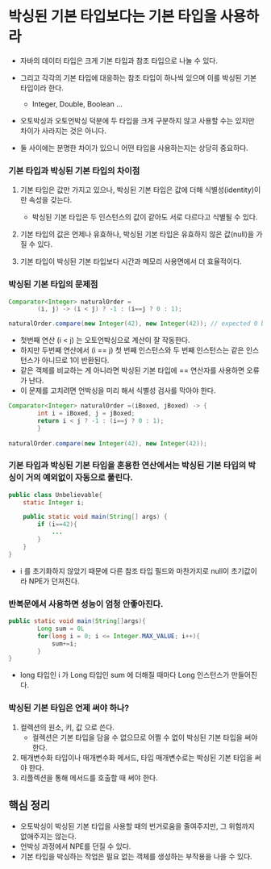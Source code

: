 # 박싱된 기본 타입보다는 기본 타입을 사용하라

- 자바의 데이터 타입은 크게 기본 타입과 참조 타입으로 나눌 수 있다.
- 그리고 각각의 기본 타입에 대응하는 참조 타입이 하나씩 있으며 이를 박싱된 기본 타입이라 한다.
  - Integer, Double, Boolean ...

- 오토박싱과 오토언박싱 덕분에 두 타입을 크게 구분하지 않고 사용할 수는 있지만 차이가 사라지는 것은 아니다.
- 둘 사이에는 분명한 차이가 있으니 어떤 타입을 사용하는지는 상당히 중요하다.

### 기본 타입과 박싱된 기본 타입의 차이점

1. 기본 타입은 값만 가지고 있으나, 박싱된 기본 타입은 값에 더해 식별성(identity)이란 속성을 갖는다.
   - 박싱된 기본 타입은 두 인스턴스의 값이 같아도 서로 다르다고 식별될 수 있다.

2. 기본 타입의 값은 언제나 유효하나, 박싱된 기본 타입은 유효하지 않은 값(null)을 가질 수 있다.
3. 기본 타입이 박싱된 기본 타입보다 시간과 메모리 사용면에서 더 효율적이다.

### 박싱된 기본 타입의 문제점

```java
Comparator<Integer> naturalOrder =
        (i, j) -> (i < j) ? -1 : (i==j ? 0 : 1);

naturalOrder.compare(new Integer(42), new Integer(42)); // expected 0 but 1
```

- 첫번째 연산 (i < j) 는 오토언박싱으로 계산이 잘 작동한다.
- 하지만 두번째 연산에서 (i == j) 첫 번째 인스턴스와 두 번째 인스턴스는 같은 인스턴스가 아니므로 1이 반환된다.
- 같은 객체를 비교하는 게 아니라면 박싱된 기본 타입에 == 연산자를 사용하면 오류가 난다.
- 이 문제를 고치려면 언박싱을 미리 해서 식별성 검사를 막아야 한다.
```java
Comparator<Integer> naturalOrder =(iBoxed, jBoxed) -> {
        int i = iBoxed, j = jBoxed;
        return i < j ? -1 : (i==j ? 0 : 1);
        }
        
naturalOrder.compare(new Integer(42), new Integer(42));
```

### 기본 타입과 박싱된 기본 타입을 혼용한 연산에서는 박싱된 기본 타입의 박싱이 거의 예외없이 자동으로 풀린다.

```java
public class Unbelievable{
    static Integer i;

    public static void main(String[] args) {
        if (i==42){
            ...
        }
    }
}
```

- i 를 초기화하지 않았기 때문에 다른 참조 타입 필드와 마찬가지로 null이 초기값이라 NPE가 던져진다.

### 반복문에서 사용하면 성능이 엄청 안좋아진다.

```java
public static void main(String[]args){
        Long sum = 0L
        for(long i = 0; i <= Integer.MAX_VALUE; i++){
            sum+=i;
        }
}
```
- long 타입인 i 가 Long 타입인 sum 에 더해질 때마다 Long 인스턴스가 만들어진다.

### 박싱된 기본 타입은 언제 써야 하나?

1. 컬렉션의 원소, 키, 값 으로 쓴다.
   - 컬렉션은 기본 타입을 담을 수 없으므로 어쩔 수 없이 박싱된 기본 타입을 써야한다.
2. 매개변수화 타입이나 매개변수화 메서드, 타입 매개변수로는 박싱된 기본 타입을 써야 한다.
3. 리플렉션을 통해 메서드를 호출할 때 써야 한다.

## 핵심 정리

- 오토박싱이 박싱된 기본 타입을 사용할 때의 번거로움을 줄여주지만, 그 위험까지 없애주지는 않는다.
- 언박싱 과정에서 NPE를 던질 수 있다.
- 기본 타입을 박싱하는 작업은 필요 없는 객체를 생성하는 부작용을 나을 수 있다.
